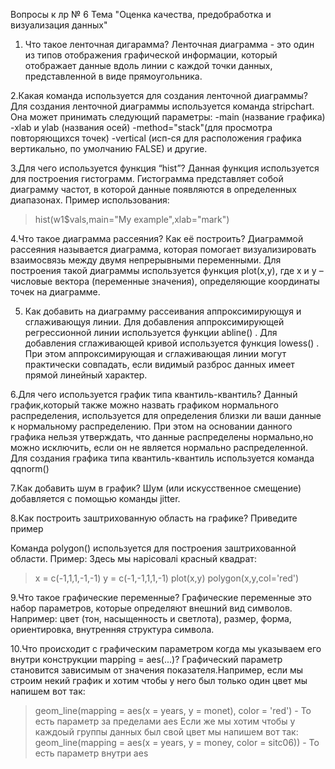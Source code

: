 Вопросы к лр № 6
Тема "Оценка качества, предобработка и визуализация данных"

1. Что такое ленточная дигарамма? 
Ленточная диаграмма - это один из типов отображения графической информации, который отображает данные  вдоль линии с каждой точки данных, представленной в виде прямоугольника.

2.Какая команда используется для создания ленточной диаграммы?
Для создания ленточной диаграммы используется команда stripchart.
Она может принимать следующий параметры:
-main (название графика)
-xlab и уlab (названия осей)
-method="stack"(для просмотра повторяющихся точек)
-vertical (исп-ся для расположения графика вертикально, по умолчанию FALSE)
и другие.

3.Для чего используется функция “hist”?
Данная функция используется для построения гистограмм.
Гистограмма представляет собой диаграмму частот, в которой данные появляются в определенных диапазонах.
Пример использования: 
> hist(w1$vals,main="My example",xlab="mark")

4.Что такое диаграмма рассеяния? Как её построить?
Диаграммой рассеяния называется диаграмма, которая помогает визуализировать взаимосвязь между двумя непрерывными переменными. 
Для построения такой диаграммы используется функция plot(x,y), где x и y – числовые вектора (переменные значения), определяющие координаты точек на диаграмме.

5. Как добавить на диаграмму рассеивания аппроксимирующуя и сглаживающуя линии.
Для добавления аппроксимирующей регрессионной линии используется функции abline() .
Для добавления сглаживающей кривой используется функция  lowess() .
При этом  аппроксимирующая и сглаживающая линии могут практически совпадать, если видимый разброс данных имеет прямой линейный характер.

6.Для чего используется график типа квантиль-квантиль?
Данный график,который также можно назвать графиком нормального распределения, используется для  определения близки ли ваши данные к нормальному распределению. При этом на основании данного графика нельзя утверждать, что данные распределены нормально,но можно исключить, если он не является нормально распределенной. 
Для создания графика типа квантиль-квантиль используется команда qqnorm()

7.Как добавить шум в график?
Шум  (или искусственное смещение) добавляется с помощью команды  jitter.

8.Как построить заштрихованную область на графике? Приведите пример

Команда polygon() используется для построения заштрихованной области. Пример:
Здесь мы нарісовалі красный квадрат:
>x = c(-1,1,1,-1,-1)
> y = c(-1,-1,1,1,-1)
> plot(x,y)
> polygon(x,y,col='red')

9.Что такое графические переменные?
Графические переменные это набор параметров, которые определяют внешний вид символов. Например: цвет (тон, насыщенность и светлота), размер, форма, ориентировка, внутренняя структура символа.

10.Что происходит с графическим параметром когда мы указываем его внутри конструкции mapping = aes(...)?
Графический параметр становится зависимым от значения показателя.Например,
если мы строим некий график и хотим чтобы у него был только один цвет мы напишем вот так:
>geom_line(mapping = aes(x = years, y = monet), color = 'red') - То есть параметр за пределами aes
Если же мы хотим чтобы у каждоый группы данных был свой цвет мы напишем вот так:
>geom_line(mapping = aes(x = years, y = money, color = sitc06)) - То есть параметр внутри aes








